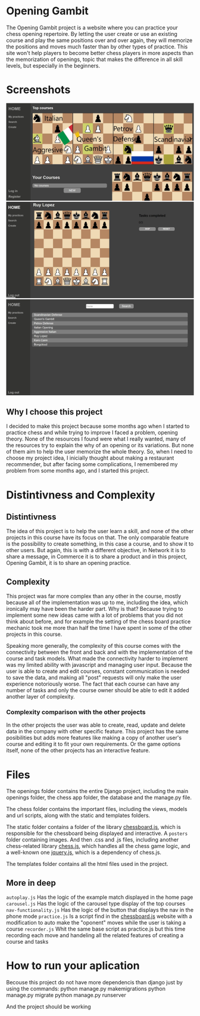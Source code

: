 # Opening Gambit

The Opening Gambit project is a website where you can practice your chess opening repertoire. By letting the user create or use an existing course and play the same positions over and over again, they will memorize the positions and moves much faster than by other types of practice. This site won't help players to become better chess players in more aspects than the memorization of openings, topic that makes the difference in all skill levels, but especially in the beginners.

# Screenshots
![Screenshot form the app](screenshots/openings1.JPG)
![Screenshot form the app x2](screenshots/openings2.JPG)
![Screenshot form the app x3](screenshots/Openings3.JPG)


## Why I choose this project
I decided to make this project because some months ago when I started to practice chess and while trying to improve I faced a problem, opening theory. None of the resources I found were what I really wanted, many of the resources try to explain the why of an opening or its variations. But none of them aim to help the user memorize the whole theory. So, when I need to choose my project idea, I inicially thought about making a restaurant recommender, but after facing some complications, I remembered my problem from some months ago, and I started this project. 

# Distintivness and Complexity

## Distintivness
The idea of this project is to help the user learn a skill, and none of the other projects in this course have its focus on that. The only comparable feature is the possibility to create something, in this case a course, and to show it to other users. But again, this is with a different objective, in Network it is to share a message, in Commerce it is to share a product and in this project, Opening Gambit, it is to share an opening practice. 

## Complexity
This project was far more complex than any other in the course, mostly because all of the implementation was up to me, including the idea, which ironically may have been the harder part. Why is that? Because trying to implement some new ideas came with a lot of problems that you did not think about before, and for example the setting of the chess board practice mechanic took me more than half the time I have spent in some of the other projects in this course. 

Speaking more generally, the complexity of this course comes with the connectivity between the front and back and with the implementation of the course and task models. What made the connectivity harder to implement was my limited ability with javascript and managing user input. Because the user is able to create and edit courses, constant communication is needed to save the data, and making all "post" requests will only make the user experience notoriously worse. The fact that each course can have any number of tasks and only the course owner should be able to edit it added another layer of complexity.

### Complexity comparison with the other projects
In the other projects the user was able to create, read, update and delete data in the company with other specific feature. This project has the same posibilities but adds more features like making a copy of another user's course and editing it to fit your own requirements. Or the game options itself, none of the other projects has an interactive feature. 

# Files
The openings folder contains the entire Django project, including the main openings folder, the chess app folder, the database and the manage.py file.

The chess folder contains the important files, including the views, models and url scripts, along with the static and templates folders.

The static folder contains a folder of the library [chessboard.js](https://chessboardjs.com), which is responsible for the chessboard being displayed and interactive. A `posters` folder containing images. And then .css and .js files, including another chess-related library [chess.js](https://github.com/jhlywa/chess.js), which handles all the chess game logic, and a well-known one [jquery.js](https://jquery.com), which is a dependency of chess.js.

The templates folder contains all the html files used in the project.

## More in deep

`autoplay.js` Has the logic of the example match displayed in the home page
`carousel.js` Has the logic of the carousel type display of the top courses
`nav-functionality.js` Has the logic of the button that displays the nav in the phone mode
`practice.js` Is a script find in the [chessboard.js](https://chessboardjs.com) website with a modification to auto make the "oponent" moves while the user is taking a course
`recorder.js` Whit the same base script as practice.js but this time recording each move and handeling all the related features of creating a course and tasks

# How to run your aplication
Becouse this project do not have more dependencis than django just by using the commands:
python manage.py makemigrations
python manage.py migrate
python manage.py runserver

And the project should be working